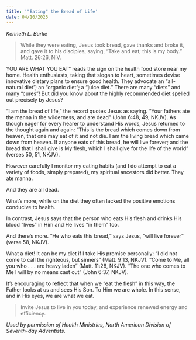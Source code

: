 ```yaml
---
title: '"Eating" the Bread of Life'
date: 04/10/2025
---
```


_Kenneth L. Burke_

> <p></p>
> While they were eating, Jesus took bread, gave thanks and broke it, and gave it to his disciples, saying, “Take and eat; this is my body.” Matt. 26:26, NIV.

YOU ARE WHAT YOU EAT” reads the sign on the health food store near my home. Health enthusiasts, taking that slogan to heart, sometimes devise innovative dietary plans to ensure good health. They advocate an “all-natural diet”; an “organic diet”; a “juice diet.” There are many “diets” and many “cures”! But did you know about the highly recommended diet spelled out precisely by Jesus?

“I am the bread of life,” the record quotes Jesus as saying. “Your fathers ate the manna in the wilderness, and are dead” (John 6:48, 49, NKJV). As though eager for every hearer to understand His words, Jesus returned to the thought again and again: “This is the bread which comes down from heaven, that one may eat of it and not die. I am the living bread which came down from heaven. If anyone eats of this bread, he will live forever; and the bread that I shall give is My flesh, which I shall give for the life of the world” (verses 50, 51, NKJV).

However carefully I monitor my eating habits (and I do attempt to eat a variety of foods, simply prepared), my spiritual ancestors did better. They ate manna.

And they are all dead.

What’s more, while on the diet they often lacked the positive emotions conducive to health.

In contrast, Jesus says that the person who eats His flesh and drinks His blood “lives” in Him and He lives “in them” too.

And there’s more. “He who eats this bread,” says Jesus, “will live forever” (verse 58, NKJV).

What a diet! It can be my diet if I take His promise personally: “I did not come to call the righteous, but sinners” (Matt. 9:13, NKJV). “Come to Me, all you who . . . are heavy laden” (Matt. 11:28, NKJV). “The one who comes to Me I will by no means cast out” (John 6:37, NKJV).

It’s encouraging to reflect that when we “eat the flesh” in this way, the Father looks at us and sees His Son. To Him we are whole. In this sense, and in His eyes, we are what we eat.

> <callout></callout>
> Invite Jesus to live in you today, and experience renewed energy and efficiency.

_Used by permission of Health Ministries, North American Division of Seventh-day Adventists._